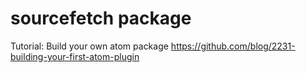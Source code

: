 # sourcefetch package

Tutorial: Build your own atom package
https://github.com/blog/2231-building-your-first-atom-plugin
